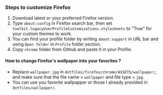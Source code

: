 ### Steps to customize Firefox
1. Download latest or your preferred Firefox version.
2. Type `about:config` in Firefox search bar, then set `toolkit.legacyUserProfileCustomizations.stylesheets` to "True" for your custom themes to work.
3. You can find your profile folder by writing `about:support` in URL bar and using `Open folder` in `Profile` folder section.
4. Copy `chrome` folder from Github and paste it in your Profile.

#### How to change Firefox's wallpaper into your favorites ?
- Replace `wallpaper.jpg` in `dotfiles/firefox/chrome/ASSETS/wallpaper/`, and make sure that the file name = `wallpaper` and file type = `jpg`.
- You can use you favorite wallpapper or those I already provided in `dotfiles/wallpaper/`.
